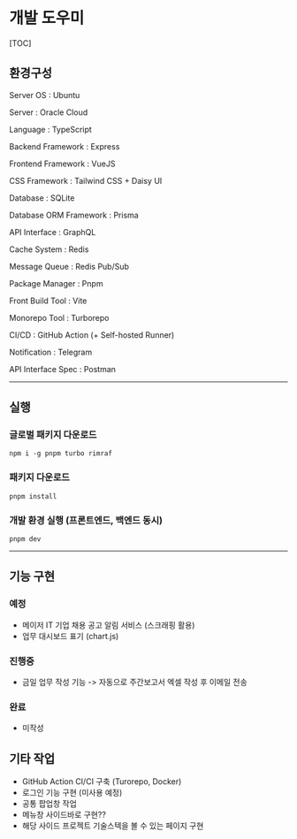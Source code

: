 # 개발 도우미

[TOC]

## 환경구성

Server OS : Ubuntu

Server : Oracle Cloud

Language : TypeScript

Backend Framework : Express

Frontend Framework : VueJS

CSS Framework : Tailwind CSS + Daisy UI

Database : SQLite

Database ORM Framework : Prisma

API Interface : GraphQL

Cache System : Redis

Message Queue : Redis Pub/Sub

Package Manager : Pnpm

Front Build Tool : Vite

Monorepo Tool : Turborepo

CI/CD : GitHub Action (+ Self-hosted Runner)

Notification : Telegram

API Interface Spec : Postman

---

## 실행

### 글로벌 패키지 다운로드

```shell
npm i -g pnpm turbo rimraf
```

### 패키지 다운로드

```shell
pnpm install
```

### 개발 환경 실행 (프론트엔드, 백엔드 동시)

```shell
pnpm dev
```

---

## 기능 구현

### 예정

- 메이저 IT 기업 채용 공고 알림 서비스 (스크래핑 활용)
- 업무 대시보드 표기 (chart.js)

### 진행중

- 금일 업무 작성 기능 -> 자동으로 주간보고서 엑셀 작성 후 이메일 전송

### 완료

- 미작성

## 기타 작업

- GitHub Action CI/CI 구축 (Turorepo, Docker)
- 로그인 기능 구현 (미사용 예정)
- 공통 팝업창 작업
- 메뉴창 사이드바로 구현??
- 해당 사이드 프로젝트 기술스텍을 볼 수 있는 페이지 구현
